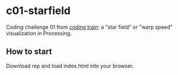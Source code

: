 # c01-starfield

Coding challenge 01 from [coding train](http://www.codingtra.in): a "star field" or "warp speed" visualization in Processing.

## How to start

Download rep and load index.html into your browser.
